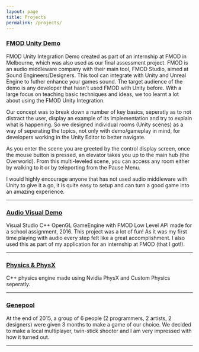 ```yaml
---
layout: page
title: Projects
permalink: /projects/
---
```


### [FMOD Unity Demo](https://github.com/CameronBaron/AIE-FMOD-Student-Project) 
FMOD Unity Integration Demo created as part of an internship at FMOD in Melbourne, which was also used as our final assessment project. 
FMOD is an audio middleware company with their main tool, FMOD Studio, aimed at Sound Engineers/Designers. This tool can integrate with Unity and Unreal Engine to futher enhance your games sound.
The target audience of the demo is any developer that hasn't used FMOD with Unity before. With a large focus on teaching basic techniques and ideas, we too learnt a lot about using the FMOD Unity Integration.

Our concept was to break down a number of key basics, seperatly as to not distract the user, display an example of its implementation and try to explain what is happening.
So we designed individual rooms (Unity scenes) as a way of seperating the topics, not only with demo/gameplay in mind, for developers working in the Unity Editor to better navigate.

As you enter the scene you are greeted by the control display screen, once the mouse button is pressed, an elevator takes you up to the main hub (the Overworld).
From this multi-leveled scene, you can access any room either by walking to it or by teleporting from the Pause Menu.

I would highly encourage anyone that has not used audio middleware with Unity to give it a go, it is quite easy to setup and can turn a good game into an amazing experience. 

***

### [Audio Visual Demo](https://github.com/CameronBaron/SoundProgramming)
Visual Studio C++ OpenGL GameEngine with FMOD Low Level API made for a school assignment, 2016.
This project was a lot of fun! As it was my first time playing with audio every step felt like a great accomplishment.
I also used this as part of my application for an internship at FMOD (that I got!).

***

### [Physics & PhysX](https://github.com/CameronBaron/PhysicsEngine)
C++ physics engine made using Nvidia PhysX and Custom Physics seperatly.

***

### [Genepool](https://github.com/CameronBaron/GenepoolGame)
At the end of 2015, a group of 6 people (2 programmers, 2 artists, 2 designers) were given 3 months to make a game of our choice. 
We decided to make a local multiplayer, twin-stick shooter and I am very impressed with how it turned out.

***